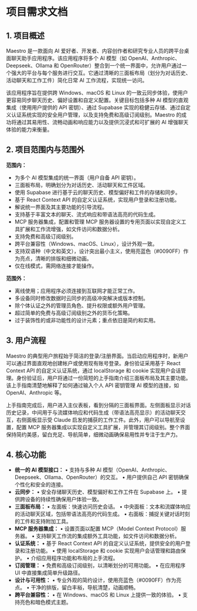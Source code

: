 # 项目需求文档

## 1. 项目概述

Maestro 是一款面向 AI 爱好者、开发者、内容创作者和研究专业人员的跨平台桌面聊天助手应用程序。该应用程序将多个 AI 模型（如 OpenAI、Anthropic、Deepseek、Ollama 和 OpenRouter）整合到一个统一界面中，允许用户通过一个强大的平台与每个服务进行交互。它通过清晰的三面板布局（划分为对话历史、活动聊天和工作工件）简化日常 AI 工作流程，实现统一访问。

该应用程序旨在提供跨 Windows、macOS 和 Linux 的一致云同步体验，使用户更容易同步聊天历史、偏好设置和自定义配置。关键目标包括多种 AI 模型的直观集成（使用用户提供的 API 密钥）、通过 Supabase 实现的稳健云存储、通过自定义认证系统实现的安全用户管理，以及支持免费和高级订阅级别。Maestro 的成功将通过其易用性、流畅动画和响应能力以及提供沉浸式和可扩展的 AI 增强聊天体验的能力来衡量。

## 2. 项目范围内与范围外

**范围内：**

*   为多个 AI 模型集成的统一界面（用户自备 API 密钥）。
*   三面板布局，明确划分为对话历史、活动聊天和工件区域。
*   使用 Supabase 进行基于云的聊天历史、模型偏好和工件的存储和同步。
*   基于 React Context API 的自定义认证系统，实现用户登录和注册功能。
*   解说统一界面及其主要功能的引导流程。
*   支持基于丰富文本的聊天、流式响应和带语法高亮的代码生成。
*   MCP 服务器集成，配置和管理 MCP 服务器设置的专用页面以实现自定义工具扩展和工作流增强，如文件访问和数据分析。
*   支持免费和高级订阅级别。
*   跨平台兼容性（Windows、macOS、Linux），设计外观一致。
*   支持双语种（中文和英文），设计突出最小主义，使用亮蓝色（#0090FF）作为亮点，清晰的排版和细微动画。
*   仅在线模式，需网络连接才能操作。

**范围外：**

*   离线使用；应用程序必须连接到互联网才能正常工作。
*   多设备同时修改数据时云同步的高级冲突解决或版本控制。
*   除个体认证之外的管理员角色、提升权限或额外用户管理。
*   超过简单的免费与高级订阅级别之外的货币化策略。
*   过于装饰性的或非功能性的设计元素；重点依旧是简约和实用。

## 3. 用户流程

Maestro 的典型用户旅程始于简洁的登录/注册界面。当启动应用程序时，新用户可以通过界面直观地创建帐户或使用现有账号登录。身份验证采用基于 React Context API 的自定义认证系统，通过 localStorage 和 cookie 实现用户会话管理。身份验证后，用户将通过一份简短的上手指南介绍三面板布局及其主要功能。该上手指南清楚地解释了如何通过输入个人 API 密钥管理 AI 模型的连接，如 OpenAI、Anthropic 等。

上手指南完成后，用户进入主仪表板，看到分隔的三面板界面。左侧面板显示对话历史记录，中间用于与流媒体响应和代码生成（带语法高亮显示）的活动聊天交互，右侧面板显示受 Claude 启发的捕获的工作工件。此外，用户可以导航至设置，配置 MCP 服务器集成以实现自定义工具扩展，并管理其订阅级别。整个界面保持简约美感，留白充足、导航简单，细微动画确保易用性并专注于生产力。

## 4. 核心功能

*   **统一的 AI 模型接口：** • 支持与多种 AI 模型（OpenAI、Anthropic、Deepseek、Ollama、OpenRouter）的交互。 • 用户提供自己 API 密钥确保个性化和安全的连接。
*   **云同步：** • 安全存储聊天历史、模型偏好和工作工件在 Supabase 上。 • 提供跨设备的持续性确保用户体验一致。
*   **三面板布局：** • 左面板：快速访问历史会话。 • 中央面板：文本和流媒体响应的活动聊天区域，包括带语法高亮的代码生成。 • 右面板：捕捉关键对话时刻的工件和支持附加工具。
*   **MCP 服务器集成：** • 设置页面以配置 MCP（Model Context Protocol）服务器。 • 支持聊天工作流的集成额外工具功能，如文件访问和数据分析。
*   **认证系统：** • 基于 React Context API 的自定义认证系统，提供安全的用户登录和注册功能。 • 使用 localStorage 和 cookie 实现用户会话管理和路由保护。 • 介绍应用程序功能和布局的上手流程。
*   **订阅管理：** • 免费和高级订阅级别，以清晰划分的可用功能。 • 在应用程序 UI 中直接集成简单升级路径。
*   **设计与可用性：** • 专业外观的简约设计，使用亮蓝色（#0090FF）作为亮点。 • 干净的排版，留白丰裕，导航清楚，动画顺畅。
*   **跨平台兼容性：** • 在 Windows、macOS 和 Linux 上提供一致的体验。 • 支持亮色和暗色模式主题。 